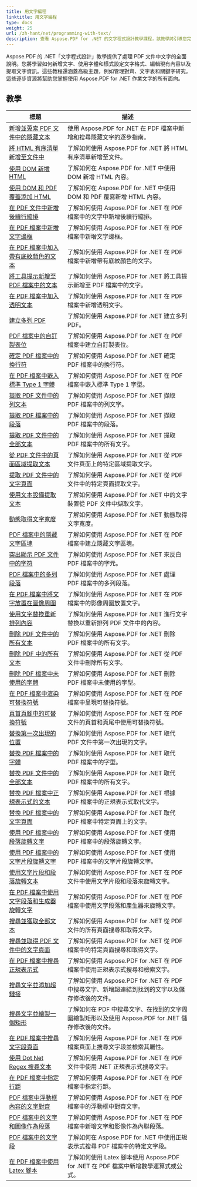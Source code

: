 ```yaml
---
title: 用文字編程
linktitle: 用文字編程
type: docs
weight: 25
url: /zh-hant/net/programming-with-text/
description: 查看 Aspose.PDF for .NET 的文字程式設計教學課程，該教學將引導您完成 PDF 文件中的進階文字操作。
---
```

Aspose.PDF 的 .NET「文字程式設計」教學提供了處理 PDF 文件中文字的全面說明。您將學習如何新增文字、使用字體和樣式設定文字格式、編輯現有內容以及提取文字資訊。這些教程還涵蓋高級主題，例如管理對齊、文字表和關鍵字研究。這些逐步資源將幫助您掌握使用 Aspose.PDF for .NET 作業文字的所有面向。

## 教學
| 標題 | 描述 |
| --- | --- | 
| [新增並蒐索 PDF 文件中的隱藏文本](./add-and-search-hidden-text/) | 使用 Aspose.PDF for .NET 在 PDF 檔案中新增和搜尋隱藏文字的逐步指南。 |  
| [將 HTML 有序清單新增至文件中](./add-html-ordered-list-into-documents/) | 了解如何使用 Aspose.PDF for .NET 將 HTML 有序清單新增至文件。 |  
| [使用 DOM 新增 HTML](./add-html-using-dom/) | 了解如何在 Aspose.PDF for .NET 中使用 DOM 新增 HTML 內容。 |  
| [使用 DOM 和 PDF 覆蓋添加 HTML](./add-html-using-dom-and-overwrite/) | 了解如何在 Aspose.PDF for .NET 中使用 DOM 和 PDF 覆寫新增 HTML 內容。 |  
| [在 PDF 文件中新增後續行縮排](./add-subsequent-lines-indent/) | 了解如何使用 Aspose.PDF for .NET 在 PDF 檔案中的文字中新增後續行縮排。 |  
| [在 PDF 檔案中新增文字邊框](./add-text-border/) | 了解如何使用 Aspose.PDF for .NET 在 PDF 檔案中新增文字邊框。 |  
| [在 PDF 檔案中加入帶有底紋顏色的文本](./add-text-with-shading-colors/) | 了解如何使用 Aspose.PDF for .NET 在 PDF 檔案中新增帶有底紋顏色的文字。 |  
| [將工具提示新增至 PDF 檔案中的文本](./add-tooltip-to-text/) | 了解如何使用 Aspose.PDF for .NET 將工具提示新增至 PDF 檔案中的文字。 |  
| [在 PDF 檔案中加入透明文本](./add-transparent-text/) | 了解如何使用 Aspose.PDF for .NET 在 PDF 檔案中新增透明文字。 |  
| [建立多列 PDF](./create-multi-column-pdf/) | 了解如何使用 Aspose.PDF for .NET 建立多列 PDF。 |  
| [PDF 檔案中的自訂製表位](./custom-tab-stops/) | 了解如何使用 Aspose.PDF for .NET 在 PDF 檔案中建立自訂製表位。 |  
| [確定 PDF 檔案中的換行符](./determine-line-break/) | 了解如何使用 Aspose.PDF for .NET 確定 PDF 檔案中的換行符。 |  
| [在 PDF 檔案中嵌入標準 Type 1 字體](./embed-standard-type-1fonts/) | 了解如何使用 Aspose.PDF for .NET 在 PDF 檔案中嵌入標準 Type 1 字型。 |  
| [提取 PDF 文件中的列文本](./extract-columns-text/) | 了解如何使用 Aspose.PDF for .NET 擷取 PDF 檔案中的列文字。 |  
| [提取 PDF 檔案中的段落](./extract-paragraphs/) | 了解如何使用 Aspose.PDF for .NET 擷取 PDF 檔案中的段落。 |   
| [提取 PDF 文件中的全部文本](./extract-text-all/) |了解如何使用 Aspose.PDF for .NET 提取 PDF 檔案中的所有文字。|  
| [從 PDF 文件中的頁面區域提取文本](./extract-text-from-page-region/) | 了解如何使用 Aspose.PDF for .NET 從 PDF 文件頁面上的特定區域提取文字。 |  
| [提取 PDF 文件中的文字頁面](./extract-text-page/) | 了解如何使用 Aspose.PDF for .NET 從 PDF 文件中的特定頁面提取文字。 |  
| [使用文本設備提取文本](./extract-text-using-text-device/) | 了解如何使用 Aspose.PDF for .NET 中的文字裝置從 PDF 文件中擷取文字。 |  
| [動態取得文字寬度](./get-width-of-text-dynamically/) | 了解如何使用 Aspose.PDF for .NET 動態取得文字寬度。 |  
| [PDF 檔案中的隱藏文字區塊](./hidden-text-block/) | 了解如何使用 Aspose.PDF for .NET 在 PDF 檔案中建立隱藏文字區塊。 |  
| [突出顯示 PDF 文件中的字符](./highlight-character-in-pdf/) | 了解如何使用 Aspose.PDF for .NET 來反白 PDF 檔案中的字元。 |  
| [PDF 檔案中的多列段落](./multicolumn-paragraphs/) | 了解如何使用 Aspose.PDF for .NET 處理 PDF 檔案中的多列段落。 |  
| [在 PDF 檔案中將文字放置在圖像周圍](./placing-text-around-image/) | 了解如何使用 Aspose.PDF for .NET 在 PDF 檔案中的影像周圍放置文字。 |  
| [使用文字替換重新排列內容](./rearrange-contents-using-text-replacement/) | 了解如何使用 Aspose.PDF for .NET 進行文字替換以重新排列 PDF 文件中的內容。 |  
| [刪除 PDF 文件中的所有文本](./remove-all-text/) | 了解如何使用 Aspose.PDF for .NET 刪除 PDF 檔案中的所有文字。 |  
| [刪除 PDF 中的所有文本](./remove-all-text-from-pdf/) | 了解如何使用 Aspose.PDF for .NET 從 PDF 文件中刪除所有文字。 |  
| [刪除 PDF 檔案中未使用的字體](./remove-unused-fonts/) | 了解如何使用 Aspose.PDF for .NET 刪除 PDF 檔案中未使用的字型。 |  
| [在 PDF 檔案中渲染可替換符號](./rendering-replaceable-symbols/) | 了解如何使用 Aspose.PDF for .NET 在 PDF 檔案中呈現可替換符號。 |  
| [頁首頁腳中的可替換符號](./replaceable-symbols-in-header-footer/) | 了解如何使用 Aspose.PDF for .NET 在 PDF 文件的頁首和頁尾中使用可替換符號。 |  
| [替換第一次出現的位置](./replace-first-occurrence/) | 了解如何使用 Aspose.PDF for .NET 取代 PDF 文件中第一次出現的文字。 |  
| [替換 PDF 檔案中的字體](./replace-fonts/) | 了解如何使用 Aspose.PDF for .NET 取代 PDF 檔案中的字型。 |  
| [替換 PDF 文件中的全部文本](./replace-text-all/) | 了解如何使用 Aspose.PDF for .NET 取代 PDF 檔案中的所有文字。 |  
| [替換 PDF 檔案中正規表示式的文本](./replace-text-on-regular-expression/) | 了解如何使用 Aspose.PDF for .NET 根據 PDF 檔案中的正規表示式取代文字。 |  
| [替換 PDF 檔案中的文字頁面](./replace-text-page/) | 了解如何使用 Aspose.PDF for .NET 取代 PDF 檔案中特定頁面上的文字。 |  
| [使用 PDF 檔案中的段落旋轉文字](./rotate-text-using-paragraph/) | 了解如何使用 Aspose.PDF for .NET 使用 PDF 檔案中的段落旋轉文字。 |  
| [使用 PDF 檔案中的文字片段旋轉文字](./rotate-text-using-text-fragment/) | 了解如何使用 Aspose.PDF for .NET 使用 PDF 檔案中的文字片段旋轉文字。 |  
| [使用文字片段和段落旋轉文本](./rotate-text-using-text-fragment-and-paragraph/) | 了解如何使用 Aspose.PDF for .NET 在 PDF 文件中使用文字片段和段落來旋轉文字。 |  
| [在 PDF 檔案中使用文字段落和生成器旋轉文字](./rotate-text-using-text-paragraph-and-builder/) | 了解如何使用 Aspose.PDF for .NET 在 PDF 檔案中使用文字段落和產生器來旋轉文字。 |  
| [搜尋並獲取全部文本](./search-and-get-text-all/) | 了解如何使用 Aspose.PDF for .NET 從 PDF 文件的所有頁面搜尋和取得文字。 |  
| [搜尋並取得 PDF 文件中的文字頁面](./search-and-get-text-page/) | 了解如何使用 Aspose.PDF for .NET 從 PDF 檔案中的特定頁面搜尋和取得文字。 |  
| [在 PDF 檔案中搜尋正規表示式](./search-regular-expression/) | 了解如何使用 Aspose.PDF for .NET 在 PDF 檔案中使用正規表示式搜尋和檢索文字。 |  
| [搜尋文字並添加超鏈接](./search-text-and-add-hyperlink/) | 了解如何使用 Aspose.PDF for .NET 在 PDF 中搜尋文字、新增超連結到找到的文字以及儲存修改後的文件。 |  
| [搜尋文字並繪製一個矩形](./search-text-and-draw-rectangle/) | 了解如何在 PDF 中搜尋文字、在找到的文字周圍繪製矩形以及使用 Aspose.PDF for .NET 儲存修改後的文件。 |  
| [在 PDF 檔案中搜尋文字段頁面](./search-text-segments-page/) | 了解如何使用 Aspose.PDF for .NET 在 PDF 檔案頁面上搜尋文字段並檢索其屬性。 |  
| [使用 Dot Net Regex 搜尋文本](./search-text-with-dot-net-regex/) | 了解如何使用 Aspose.PDF for .NET 在 PDF 文件中使用 .NET 正規表示式搜尋文字。 |   
| [在 PDF 檔案中指定行距](./specify-line-spacing/) | 了解如何使用 Aspose.PDF for .NET 在 PDF 檔案中指定行距。 |  
| [PDF 檔案中浮動框內容的文字對齊](./text-alignment-for-floating-box-contents/) | 了解如何使用 Aspose.PDF for .NET 在 PDF 檔案中的浮動框中對齊文字。 |  
| [PDF 檔案中的文字和圖像作為段落](./text-and-image-as-paragraph/) | 了解如何使用 Aspose.PDF for .NET 在 PDF 檔案中新增文字和影像作為內聯段落。 |  
| [PDF 檔案中的文字段](./text-segments/) | 了解如何在 Aspose.PDF for .NET 中使用正規表示式搜尋 PDF 檔案中的特定文字段。 |  
| [在 PDF 檔案中使用 Latex 腳本](./use-latex-script/) | 了解如何使用 Latex 腳本使用 Aspose.PDF for .NET 在 PDF 檔案中新增數學運算式或公式。 |  